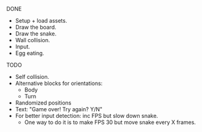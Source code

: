 DONE

- Setup + load assets.
- Draw the board.
- Draw the snake.
- Wall collision.
- Input.
- Egg eating.

TODO

- Self collision.
- Alternative blocks for orientations:
    - Body
    - Turn
- Randomized positions
- Text: "Game over! Try again? Y/N"
- For better input detection: inc FPS but slow down snake.
    - One way to do it is to make FPS 30 but move snake every X frames.